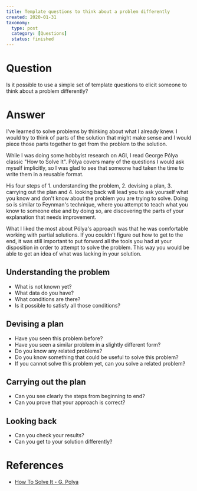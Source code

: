 ```yaml
---
title: Template questions to think about a problem differently
created: 2020-01-31
taxonomy:
  type: post
  category: [Questions]
  status: finished
---
```


# Question
Is it possible to use a simple set of template questions to elicit someone to think about a problem differently?

# Answer
I've learned to solve problems by thinking about what I already knew. I would try to think of parts of the solution that might make sense and I would piece those parts together to get from the problem to the solution.

While I was doing some hobbyist research on AGI, I read George Pólya classic "How to Solve It". Pólya covers many of the questions I would ask myself implicitly, so I was glad to see that someone had taken the time to write them in a reusable format.

His four steps of 1. understanding the problem, 2. devising a plan, 3. carrying out the plan and 4. looking back will lead you to ask yourself what you know and don't know about the problem you are trying to solve. Doing so is similar to Feynman's technique, where you attempt to teach what you know to someone else and by doing so, are discovering the parts of your explanation that needs improvement.

What I liked the most about Pólya's approach was that he was comfortable working with partial solutions. If you couldn't figure out how to get to the end, it was still important to put forward all the tools you had at your disposition in order to attempt to solve the problem. This way you would be able to get an idea of what was lacking in your solution.

## Understanding the problem
* What is not known yet?
* What data do you have?
* What conditions are there?
* Is it possible to satisfy all those conditions?

## Devising a plan
* Have you seen this problem before?
* Have you seen a similar problem in a slightly different form?
* Do you know any related problems?
* Do you know something that could be useful to solve this problem?
* If you cannot solve this problem yet, can you solve a related problem?

## Carrying out the plan
* Can you see clearly the steps from beginning to end?
* Can you prove that your approach is correct?

## Looking back
* Can you check your results?
* Can you get to your solution differently?

# References
* [How To Solve It - G. Polya](http://furius.ca/cqfpub/doc/proofs/how-to.pdf)
